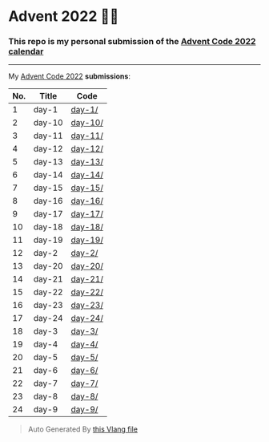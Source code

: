 # Advent 2022 👨‍💻

### This repo is my personal submission of the [Advent Code 2022 calendar](https://adventofcode.com/2022)

---

My [Advent Code 2022](https://adventofcode.com/2022) **submissions**:

| No. | Title | Code |
| --- | ----- | ---- |
| 1 | day-1 | [day-1/](./day-1/) |
| 2 | day-10 | [day-10/](./day-10/) |
| 3 | day-11 | [day-11/](./day-11/) |
| 4 | day-12 | [day-12/](./day-12/) |
| 5 | day-13 | [day-13/](./day-13/) |
| 6 | day-14 | [day-14/](./day-14/) |
| 7 | day-15 | [day-15/](./day-15/) |
| 8 | day-16 | [day-16/](./day-16/) |
| 9 | day-17 | [day-17/](./day-17/) |
| 10 | day-18 | [day-18/](./day-18/) |
| 11 | day-19 | [day-19/](./day-19/) |
| 12 | day-2 | [day-2/](./day-2/) |
| 13 | day-20 | [day-20/](./day-20/) |
| 14 | day-21 | [day-21/](./day-21/) |
| 15 | day-22 | [day-22/](./day-22/) |
| 16 | day-23 | [day-23/](./day-23/) |
| 17 | day-24 | [day-24/](./day-24/) |
| 18 | day-3 | [day-3/](./day-3/) |
| 19 | day-4 | [day-4/](./day-4/) |
| 20 | day-5 | [day-5/](./day-5/) |
| 21 | day-6 | [day-6/](./day-6/) |
| 22 | day-7 | [day-7/](./day-7/) |
| 23 | day-8 | [day-8/](./day-8/) |
| 24 | day-9 | [day-9/](./day-9/) |

> Auto Generated By [this Vlang file](./gen-readme.v)